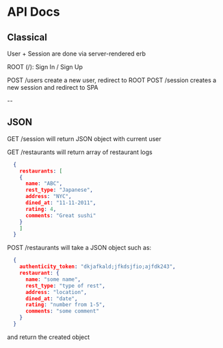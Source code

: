 # API Docs

## Classical

User + Session are done via server-rendered erb

ROOT (/): Sign In / Sign Up

POST /users create a new user, redirect to ROOT
POST /session creates a new session and redirect to SPA

--

## JSON

GET /session will return JSON object with current user

GET /restaurants will return array of restaurant logs

```json
  {
    restaurants: [
    {
      name: "ABC",
      rest_type: "Japanese",
      address: "NYC",
      dined_at: "11-11-2011",
      rating: 4,
      comments: "Great sushi"
    }
    ]
  }
```

POST /restaurants will take a JSON object such as:

```json
  {
    authenticity_token: "dkjafkald;jfkdsjfio;ajfdk243",
    restaurant: {
      name: "some name",
      rest_type: "type of rest",
      address: "location",
      dined_at: "date",
      rating: "number from 1-5",
      comments: "some comment"
    }
  }
```

and return the created object
